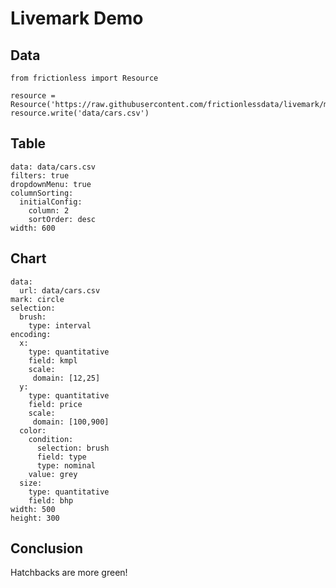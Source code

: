 # Livemark Demo

## Data

```script
from frictionless import Resource

resource = Resource('https://raw.githubusercontent.com/frictionlessdata/livemark/main/data/cars.csv')
resource.write('data/cars.csv')
```

## Table

```table
data: data/cars.csv
filters: true
dropdownMenu: true
columnSorting:
  initialConfig:
    column: 2
    sortOrder: desc
width: 600
```

## Chart

```chart
data:
  url: data/cars.csv
mark: circle
selection:
  brush:
    type: interval
encoding:
  x:
    type: quantitative
    field: kmpl
    scale:
     domain: [12,25]
  y:
    type: quantitative
    field: price
    scale:
     domain: [100,900]
  color:
    condition:
      selection: brush
      field: type
      type: nominal
    value: grey
  size:
    type: quantitative
    field: bhp
width: 500
height: 300
```

## Conclusion

Hatchbacks are more green!

